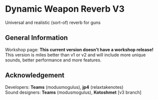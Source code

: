 <h1>Dynamic Weapon Reverb V3</h1>
<p>Universal and realistic (sort-of) reverb for guns</p>

<h2>General Information</h2>
<p>Workshop page: <b>This current version doesn't have a workshop release!</b><br>This version is miles better than v1 or v2 and will include more unique sounds, better performance and more features.</p>

<h2>Acknowledgement</h2>
<p>Developers: <b>Teams</b> (modusmogulus), <b>jp4</b> (relaxtakenotes)<br> Sound designers: <b>Teams</b> (modusmogulus), <b>Kotoshmet</b> [v3 branch]</p>
